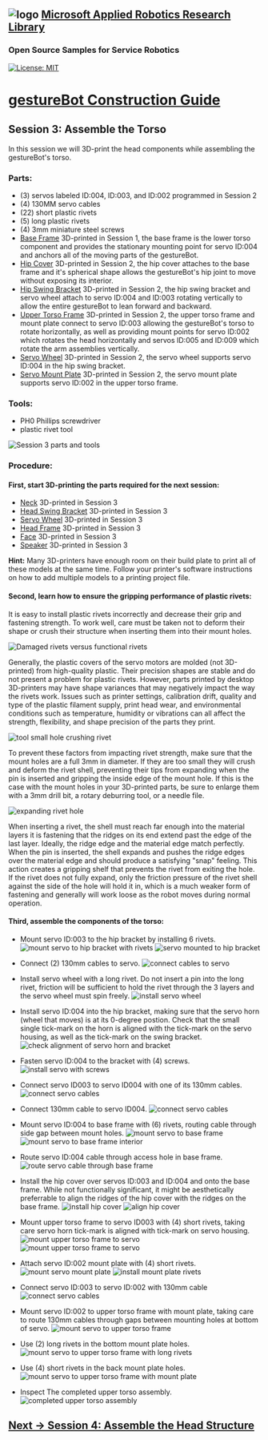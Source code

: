 ## ![logo](../img/MARR_logo.png) [Microsoft Applied Robotics Research Library](https://special-giggle-b26bab5f.pages.github.io/)
### Open Source Samples for Service Robotics
[![License: MIT](https://img.shields.io/badge/License-MIT-yellow.svg)](https://opensource.org/licenses/MIT)  
# [gestureBot Construction Guide](../hardware/README.md)

## **Session 3:** Assemble the Torso
In this session we will 3D-print the head components while assembling the gestureBot's torso.

### Parts: 
- (3) servos labeled ID:004, ID:003, and ID:002 programmed in Session 2
- (4) 130MM servo cables
- (22) short plastic rivets
- (5) long plastic rivets
- (4) 3mm miniature steel screws
- [Base Frame](https://github.com/microsoft/gestureBotDesignKit/blob/main/hardware/3D_Print/gB_BaseFrame.stl) 3D-printed in Session 1, the base frame is the lower torso component and provides the stationary mounting point for servo ID:004 and anchors all of the moving parts of the gestureBot.
- [Hip Cover](https://github.com/microsoft/gestureBotDesignKit/blob/main/hardware/3D_print/gb_HipCover.stl) 3D-printed in Session 2, the hip cover attaches to the base frame and it's spherical shape allows the gestureBot's hip joint to move without exposing its interior.
- [Hip Swing Bracket](https://github.com/microsoft/gestureBotDesignKit/blob/main/hardware/3D_print/gb_SwingBracket_Hip.stl) 3D-printed in Session 2, the hip swing bracket and servo wheel attach to servo ID:004 and ID:003 rotating vertically to allow the entire gestureBot to lean forward and backward.
- [Upper Torso Frame](https://github.com/microsoft/gestureBotDesignKit/blob/main/hardware/3D_print/gb_UpperTorsoFrame.stl) 3D-printed in Session 2, the upper torso frame and mount plate connect to servo ID:003 allowing the gestureBot's torso to rotate horizontally, as well as providing mount points for servo ID:002 which rotates the head horizontally and servos ID:005 and ID:009 which rotate the arm assemblies vertically.
- [Servo Wheel](https://github.com/microsoft/gestureBotDesignKit/blob/main/hardware/3D_print/gb_SwingBracket_Hip.stl) 3D-printed in Session 2, the servo wheel supports servo ID:004 in the hip swing bracket.
- [Servo Mount Plate](https://github.com/microsoft/gestureBotDesignKit/blob/main/hardware/3D_print/gb_UpperTorsoFrame.stl) 3D-printed in Session 2, the servo mount plate supports servo ID:002 in the upper torso frame.

### Tools: 
- PH0 Phillips screwdriver
- plastic rivet tool

![Session 3 parts and tools](../img/gB_Session03_PartsTools.jpg)

### **Procedure:**
#### **First, start 3D-printing the parts required for the next session:**
- [Neck](https://github.com/microsoft/gestureBotDesignKit/blob/main/hardware/3D_print/gb_Neck.stl) 3D-printed in Session 3
- [Head Swing Bracket](https://github.com/microsoft/gestureBotDesignKit/blob/main/hardware/3D_print/gb_SwingBracket_Head.stl) 3D-printed in Session 3
- [Servo Wheel](https://github.com/microsoft/gestureBotDesignKit/blob/main/hardware/3D_print/gb_ServoWheel.stl) 3D-printed in Session 3
- [Head Frame](https://github.com/microsoft/gestureBotDesignKit/blob/main/hardware/3D_print/gb_HeadFrame.stl) 3D-printed in Session 3
- [Face](https://github.com/microsoft/gestureBotDesignKit/blob/main/hardware/3D_print/gb_Face.stl) 3D-printed in Session 3
- [Speaker](https://github.com/microsoft/gestureBotDesignKit/blob/main/hardware/3D_print/gb_Speaker.stl) 3D-printed in Session 3

**Hint:** Many 3D-printers have enough room on their build plate to print all of these models at the same time. Follow your printer's software instructions on how to add multiple models to a printing project file.

#### **Second, learn how to ensure the gripping performance of plastic rivets:**
It is easy to install plastic rivets incorrectly and decrease their grip and fastening strength. To work well, care must be taken not to deform their shape or crush their structure when inserting them into their mount holes. 

![Damaged rivets versus functional rivets](../img/gB_Session03_RivetComparison.jpg)

Generally, the plastic covers of the servo motors are molded (not 3D-printed) from high-quality plastic. Their precision shapes are stable and do not present a problem for plastic rivets. However, parts printed by desktop 3D-printers may have shape variances that may negatively impact the way the rivets work.  Issues such as printer settings, calibration drift, quality and type of the plastic filament supply, print head wear, and environmental conditions such as temperature, humidity or vibrations can all affect the strength, flexibility, and shape precision of the parts they print.

![tool small hole crushing rivet](../img/gB_Session03_RivetInsertion.jpg)

To prevent these factors from impacting rivet strength, make sure that the mount holes are a full 3mm in diameter. If they are too small they will crush and deform the rivet shell, preventing their tips from expanding when the pin is inserted and gripping the inside edge of the mount hole. If this is the case with the mount holes in your 3D-printed parts, be sure to enlarge them with a 3mm drill bit, a rotary deburring tool, or a needle file.

![expanding rivet hole](../img/gB_Session03_RivetHole_Debur.jpg)

When inserting a rivet, the shell must reach far enough into the material layers it is fastening that the ridges on its end extend past the edge of the last layer. Ideally, the ridge edge and the material edge match perfectly. When the pin is inserted, the shell expands and pushes the ridge edges over the material edge and should produce a satisfying "snap" feeling. This action creates a gripping shelf that prevents the rivet from exiting the hole. If the rivet does not fully expand, only the friction pressure of the rivet shell against the side of the hole will hold it in, which is a much weaker form of fastening and generally will work loose as the robot moves during normal operation. 

#### **Third, assemble the components of the torso:**

- Mount servo ID:003 to the hip bracket by installing 6 rivets.
![mount servo to hip bracket with rivets](../img/gB_Session03_Servo_HipBracket_RivetInstall.jpg)
![servo mounted to hip bracket](../img/gB_Session03_Servo_HipBracket_Complete.jpg)

- Connect (2) 130mm cables to servo.
![connect cables to servo](../img/gB_Session03_Servo3Cables.jpg)

- Install servo wheel with a long rivet. Do not insert a pin into the long rivet, friction will be sufficient to hold the rivet through the 3 layers and the servo wheel must spin freely.
![install servo wheel](../img/gB_Session03_Servo4WheelInstall.jpg)

- Install servo ID:004 into the hip bracket, making sure that the servo horn (wheel that moves) is at its 0-degree postion. Check that the small single tick-mark on the horn is aligned with the tick-mark on the servo housing, as well as the tick-mark on the swing bracket.
![check alignment of servo horn and bracket](../img/gB_Session03_Servo4Install_BracketAlignment.jpg)

- Fasten servo ID:004 to the bracket with (4) screws.
![install servo with screws](../img/gB_Session03_Servo4Install_Screws.jpg)

- Connect servo ID003 to servo ID004 with one of its 130mm cables.
![connect servo cables](../img/gB_Session03_ConnectServo3toServo4.jpg)

- Connect 130mm cable to servo ID004.
![connect servo cables](../img/gB_Session03_ConnectServo4Cable.jpg)

- Mount servo ID:004 to base frame with (6) rivets, routing cable through side gap between mount holes.
![mount servo to base frame](../img/gB_Session03_MountServo4BaseFrame.jpg)
![mount servo to base frame interior](../img/gB_Session03_MountServo4BaseFrame_Interior.jpg)

- Route servo ID:004 cable through access hole in base frame.
![route servo cable through base frame](../img/gB_Session03_RouteServo4Cable.jpg)

- Install the hip cover over servos ID:003 and ID:004 and onto the base frame. While not functionally significant, it might be aesthetically preferrable to align the ridges of the hip cover with the ridges on the base frame.
![install hip cover](../img/gB_Session03_InstallHipCover.jpg)
![align hip cover](../img/gB_Session03_AlignHipCover.jpg)

- Mount upper torso frame to servo ID003 with (4) short rivets, taking care servo horn tick-mark is aligned with tick-mark on servo housing.
![mount upper torso frame to servo](../img/gB_Session03_MountUpperTorsoFrame_AlignServo3Horn.jpg)
![mount upper torso frame to servo](../img/gB_Session03_MountUpperTorsoFrame_Servo3Horn.jpg)

- Attach servo ID:002 mount plate with (4) short rivets.
![mount servo mount plate](../img/gB_Session03_MountServo4MountPlate.jpg)
![install mount plate rivets](../img/gB_Session03_Servo4MountPlateRivets.jpg)

- Connect servo ID:003 to servo ID:002 with 130mm cable
![connect servo cables](../img/gB_Session03_ConnectServo3toServo2.jpg)

- Mount servo ID:002 to upper torso frame with mount plate, taking care to route 130mm cables through gaps between mounting holes at bottom of servo.
![mount servo to upper torso frame](../img/gB_Session03_MountServo2UpperTorsoFrame.jpg)

- Use (2) long rivets in the bottom mount plate holes.
![mount servo to upper torso frame with long rivets](../img/gB_Session03_MountServo2UpperTorsoFrame_LongRivets.jpg)
- Use (4) short rivets in the back mount plate holes.
![mount servo to upper torso frame with mount plate](../img/gB_Session03_MountServo2UpperTorsoFrame_PlateRivets.jpg)

- Inspect The completed upper torso assembly.
![completed upper torso assembly](../img/gB_Session03_Complete.jpg)

## [**Next -> Session 4:** Assemble the Head Structure](Session04.md)
